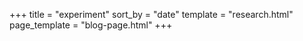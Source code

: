 +++
title = "experiment"
sort_by = "date"
template = "research.html"
page_template = "blog-page.html"
+++